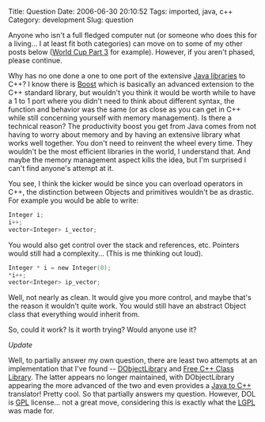 Title: Question
Date: 2006-06-30 20:10:52
Tags: imported, java, c++
Category: development
Slug: question


Anyone who isn't a full fledged computer nut (or someone who does this for a living... I at least fit both categories) can move on to some of my other posts below (<a title="Knockout Round Review" href="http://blog.mcstudios.net/2006/06/28/world-cup-part-3/">World Cup Part 3</a> for example). However, if you aren't phased, please continue.

Why has no one done a one to one port of the extensive <a title="Java 1.4.2 API" href="http://java.sun.com/j2se/1.4.2/docs/api/index.html">Java libraries</a> to C++? I know there is <a title="Standard Library on Steriods" href="http://boost.org">Boost</a> which is basically an advanced extension to the C++ standard library, but wouldn't you think it would be worth while to have a 1 to 1 port where you didn't need to think about different syntax, the function and behavior was the same (or as close as you can get in C++ while still concerning yourself with memory management). Is there a technical reason? The productivity boost you get from Java comes from not having to worry about memory and by having an extensive library what works well together. You don't need to reinvent the wheel every time. They wouldn't be the most efficient libraries in the world, I understand that. And maybe the memory management aspect kills the idea, but I'm surprised I can't find anyone's attempt at it.

You see, I think the kicker would be since you can overload operators in C++, the distinction between Objects and primitives wouldn't be as drastic. For example you would be able to write:

```c
Integer i;
i++;
vector<Integer> i_vector;
```

You would also get control over the stack and references, etc. Pointers would still had a complexity... (This is me thinking out loud).

```c
Integer * i = new Integer(0);
*i++;
vector<Integer> ip_vector;
```

Well, not nearly as clean. It would give you more control, and maybe that's the reason it wouldn't quite work. You would still have an abstract Object class that everything would inherit from.

So, could it work? Is it worth trying? Would anyone use it?

<em>Update</em>

Well, to partially answer my own question, there are least two attempts at an implementation that I've found -- <a href="http://sourceforge.net/projects/dol/" title="DOL">DObjectLibrary</a> and <a href="http://sourceforge.net/projects/fccl" title="FCCL">Free C++ Class Library</a>. The latter appears no longer maintained, with DObjectLibrary appearing the more advanced of the two and even provides a <a href="http://programics.com/dfc.php" title="DOL Homepage">Java to C++</a> translator! Pretty cool. So that partially answers my question. However, DOL is <a href="http://www.gnu.org/licenses/licenses.html#GPL" title="GNU General Public License">GPL</a> license... not a great move, considering this is exactly what the <a href="http://www.gnu.org/licenses/licenses.html#LGPL" title="GNU Lesser Public License">LGPL</a> was made for.
